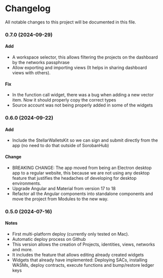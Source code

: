 # Changelog

All notable changes to this project will be documented in this file.

### 0.7.0 (2024-09-29)
#### Add
- A workspace selector, this allows filtering the projects on the dashboard by the networks passphrase
- Allow exporting and importing views (It helps in sharing dashboard views with others).

#### Fix
- In the function call widget, there was a bug when adding a new vector item. Now it should properly copy the correct types 
- Source account was not being properly added in some of the widgets

### 0.6.0 (2024-09-22)
#### Add
- Include the StellarWalletsKit so we can sign and submit directly from the app (no need to do that outside of SorobanHub)

#### Change
- BREAKING CHANGE: The app moved from being an Electron desktop app to a regular website, this because we are not using any desktop feature that justifies the headaches of developing for desktop environments.
- Upgrade Angular and Material from version 17 to 18
- Refactor all the Angular components into standalone components and move the project from Modules to the new way.

### 0.5.0 (2024-07-16)
#### Notes
- First multi-platform deploy (currently only tested on Mac).
- Automatic deploy process on Github
- This version allows the creation of Projects, identities, views, networks and more.
- It includes the feature that allows editing already created widgets
- Widgets that already have implemented: Deploying SACs, installing WASMs, deploy contracts, execute functions and bump/restore ledger keys 
